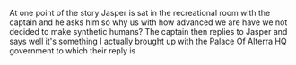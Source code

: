 At one point of the story Jasper is sat in the recreational room with the captain and he asks him  so why us with how advanced we are have we not decided to make synthetic humans? The captain then replies to Jasper and says well it's something I actually brought up with the Palace Of Alterra HQ government to which their reply is 
